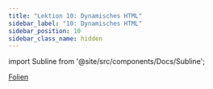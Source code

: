 ```yaml
---
title: "Lektion 10: Dynamisches HTML"
sidebar_label: "10: Dynamisches HTML"
sidebar_position: 10
sidebar_class_name: hidden
---
```


import Subline from '@site/src/components/Docs/Subline';

<Subline text="TODO! SUBLINE" />

[Folien](https://docs.google.com/presentation/d/1rxv2lCl-0EDGCeyh69hllK3kL0Ck5-qgnJ-3UJbIp50)

